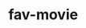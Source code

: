 # fav-movie
<html>
  <head>
    <title><forrest gump/title>
    <meta charset="utf-8">
  </head>
  <body>
    <h1> <b>forrest gump</b> </h1>
    <br>
    <p>this movie is about a man named forrest gump who beat all the odds against him and proved the people around him and himself wrong</P>
    <br>
  <h2>Main Actors from the Movie</h2>
  <ul>
    <li>Tom Hanks </li>
    <li> Robin Wright</li>
    <li>Sally Field</li>
  </ul>
  <footer> <a> https://www.imdb.com/title/tt0109830/ </footer>
    </body>
</html>

